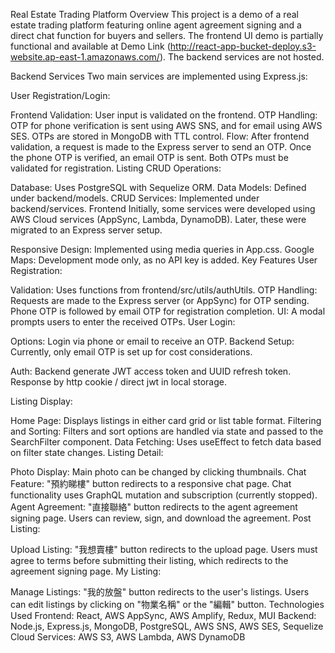 Real Estate Trading Platform
Overview
This project is a demo of a real estate trading platform featuring online agent agreement signing and a direct chat function for buyers and sellers. The frontend UI demo is partially functional and available at Demo Link (http://react-app-bucket-deploy.s3-website.ap-east-1.amazonaws.com/). The backend services are not hosted.

Backend Services
Two main services are implemented using Express.js:

User Registration/Login:

Frontend Validation: User input is validated on the frontend.
OTP Handling:
OTP for phone verification is sent using AWS SNS, and for email using AWS SES.
OTPs are stored in MongoDB with TTL control.
Flow: After frontend validation, a request is made to the Express server to send an OTP. Once the phone OTP is verified, an email OTP is sent. Both OTPs must be validated for registration.
Listing CRUD Operations:

Database: Uses PostgreSQL with Sequelize ORM.
Data Models: Defined under backend/models.
CRUD Services: Implemented under backend/services.
Frontend
Initially, some services were developed using AWS Cloud services (AppSync, Lambda, DynamoDB). Later, these were migrated to an Express server setup.

Responsive Design: Implemented using media queries in App.css.
Google Maps: Development mode only, as no API key is added.
Key Features
User Registration:

Validation: Uses functions from frontend/src/utils/authUtils.
OTP Handling: Requests are made to the Express server (or AppSync) for OTP sending. Phone OTP is followed by email OTP for registration completion.
UI: A modal prompts users to enter the received OTPs.
User Login:

Options: Login via phone or email to receive an OTP.
Backend Setup: Currently, only email OTP is set up for cost considerations.

Auth:
Backend generate JWT access token and UUID refresh token.
Response by http cookie / direct jwt in local storage.

Listing Display:

Home Page: Displays listings in either card grid or list table format.
Filtering and Sorting: Filters and sort options are handled via state and passed to the SearchFilter component.
Data Fetching: Uses useEffect to fetch data based on filter state changes.
Listing Detail:

Photo Display: Main photo can be changed by clicking thumbnails.
Chat Feature: "預約睇樓" button redirects to a responsive chat page. Chat functionality uses GraphQL mutation and subscription (currently stopped).
Agent Agreement: "直接聯絡" button redirects to the agent agreement signing page. Users can review, sign, and download the agreement.
Post Listing:

Upload Listing: "我想賣樓" button redirects to the upload page. Users must agree to terms before submitting their listing, which redirects to the agreement signing page.
My Listing:

Manage Listings: "我的放盤" button redirects to the user's listings. Users can edit listings by clicking on "物業名稱" or the "編輯" button.
Technologies Used
Frontend: React, AWS AppSync, AWS Amplify, Redux, MUI
Backend: Node.js, Express.js, MongoDB, PostgreSQL, AWS SNS, AWS SES, Sequelize
Cloud Services: AWS S3, AWS Lambda, AWS DynamoDB







